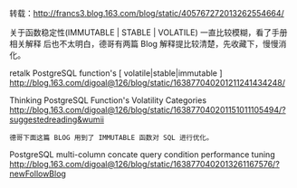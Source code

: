 转载：http://francs3.blog.163.com/blog/static/405767272013262554664/


关于函数稳定性(IMMUTABLE | STABLE | VOLATILE) 一直比较模糊，看了手册相关解释
后也不太明白，德哥有两篇 Blog 解释提比较清楚，先收藏下，慢慢消化。

retalk PostgreSQL function's [ volatile|stable|immutable ]
http://blog.163.com/digoal@126/blog/static/163877040201211241434248/


Thinking PostgreSQL Function's Volatility Categories  
http://blog.163.com/digoal@126/blog/static/163877040201151011105494/?suggestedreading&wumii


    德哥下面这篇 BLOG 用到了 IMMUTABLE 函数对 SQL 进行优化。
PostgreSQL multi-column concate query condition performance tuning 
http://blog.163.com/digoal@126/blog/static/1638770402013261167576/?newFollowBlog
